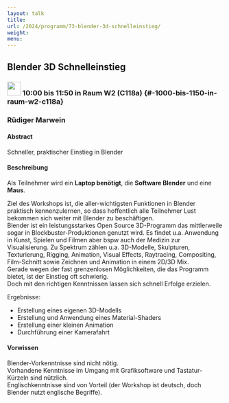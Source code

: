 ```yaml
---
layout: talk
title:
url: /2024/programm/73-blender-3d-schnelleinstieg/
weight:
menu:
---
```

## Blender 3D Schnelleinstieg

### <img height = "32" src="../../../images/workshop.svg"> 10:00 bis 11:50 in Raum W2 (C118a) {#-1000-bis-1150-in-raum-w2-c118a}

### Rüdiger Marwein

#### Abstract

Schneller, praktischer Einstieg in Blender

#### Beschreibung

Als Teilnehmer wird ein **Laptop benötigt**, die **Software Blender** und eine **Maus**. 

Ziel des Workshops ist, die aller-wichtigsten Funktionen in Blender praktisch kennenzulernen, so dass hoffentlich alle Teilnehmer Lust bekommen sich weiter mit Blender zu beschäftigen.  
Blender ist ein leistungsstarkes Open Source 3D-Programm das mittlerweile sogar in Blockbuster-Produktionen genutzt wird. Es findet u.a. Anwendung in Kunst, Spielen und Filmen aber bspw auch der Medizin zur Visualisierung. Zu Spektrum zählen u.a. 3D-Modelle, Skulpturen, Texturierung, Rigging, Animation, Visual Effects, Raytracing, Compositing, Film-Schnitt sowie Zeichnen und Animation in einem 2D/3D Mix.  
Gerade wegen der fast grenzenlosen Möglichkeiten, die das Programm bietet, ist der Einstieg oft schwierig.  
Doch mit den richtigen Kenntnissen lassen sich schnell Erfolge erzielen.

Ergebnisse:  
* Erstellung eines eigenen 3D-Modells  
* Erstellung und Anwendung eines Material-Shaders  
* Erstellung einer kleinen Animation  
* Durchführung einer Kamerafahrt

#### Vorwissen

Blender-Vorkenntnisse sind nicht nötig.  
Vorhandene Kenntnisse im Umgang mit Grafiksoftware und Tastatur-Kürzeln sind nützlich.  
Englischkenntnisse sind von Vorteil (der Workshop ist deutsch, doch Blender nutzt englische Begriffe).

